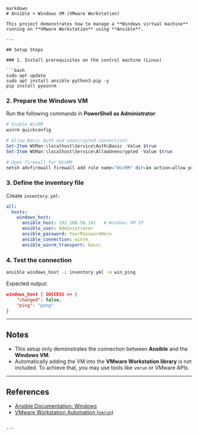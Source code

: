 ````
markdown
# Ansible + Windows VM (VMware Workstation)

This project demonstrates how to manage a **Windows virtual machine** running on **VMware Workstation** using **Ansible**.  

---

## Setup Steps

### 1. Install prerequisites on the control machine (Linux)

```bash
sudo apt update
sudo apt install ansible python3-pip -y
pip install pywinrm
````

### 2. Prepare the Windows VM

Run the following commands in **PowerShell as Administrator**:

```powershell
# Enable WinRM
winrm quickconfig

# Allow Basic Auth and unencrypted connections
Set-Item WSMan:\localhost\Service\Auth\Basic -Value $true
Set-Item WSMan:\localhost\Service\AllowUnencrypted -Value $true

# Open firewall for WinRM
netsh advfirewall firewall add rule name="WinRM" dir=in action=allow protocol=TCP localport=5985
```

### 3. Define the inventory file

Create `inventory.yml`:

```yaml
all:
  hosts:
    windows_host:
      ansible_host: 192.168.56.101   # Windows VM IP
      ansible_user: Administrator
      ansible_password: YourPasswordHere
      ansible_connection: winrm
      ansible_winrm_transport: basic
```

### 4. Test the connection

```bash
ansible windows_host -i inventory.yml -m win_ping
```

Expected output:

```json
windows_host | SUCCESS => {
    "changed": false,
    "ping": "pong"
}
```

---

## Notes

* This setup only demonstrates the connection between **Ansible** and the **Windows VM**.
* Automatically adding the VM into the **VMware Workstation library** is not included. To achieve that, you may use tools like `vmrun` or VMware APIs.

---

## References

* [Ansible Documentation: Windows](https://docs.ansible.com/ansible/latest/os_guide/windows_guide/index.html)
* [VMware Workstation Automation (`vmrun`)](https://www.vmware.com/support/developer/vix-api/)

```

---
````
